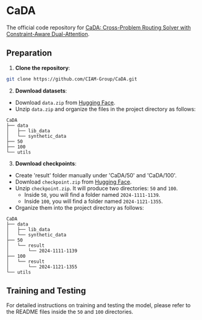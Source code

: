 # CaDA

The official code repository for [CaDA: Cross-Problem Routing Solver with Constraint-Aware Dual-Attention](https://arxiv.org/abs/2412.00346).

## Preparation

1. **Clone the repository**:

```bash
git clone https://github.com/CIAM-Group/CaDA.git
```

2. **Download datasets**:

* Download `data.zip` from [Hugging Face](https://huggingface.co/datasets/Goodyee/CaDA/tree/main).
* Unzip `data.zip` and organize the files in the project directory as follows:

```
CaDA
├── data
│   ├── lib_data
│   └── synthetic_data
├── 50
├── 100
└── utils
```

3. **Download checkpoints**:

* Create 'result' folder manually under 'CaDA/50' and 'CaDA/100'.
* Download `checkpoint.zip` from [Hugging Face](https://huggingface.co/datasets/Goodyee/CaDA/tree/main).
* Unzip `checkpoint.zip`. It will produce two directories: `50` and `100`.
  * Inside `50`, you will find a folder named `2024-1111-1139`.
  * Inside `100`, you will find a folder named `2024-1121-1355`.
* Organize them into the project directory as follows:

```
CaDA
├── data
│   ├── lib_data
│   └── synthetic_data
├── 50
│   └── result
│       └── 2024-1111-1139
├── 100
│   └── result
│       └── 2024-1121-1355
└── utils
```

## Training and Testing

For detailed instructions on training and testing the model, please refer to the README files inside the `50` and `100` directories.
